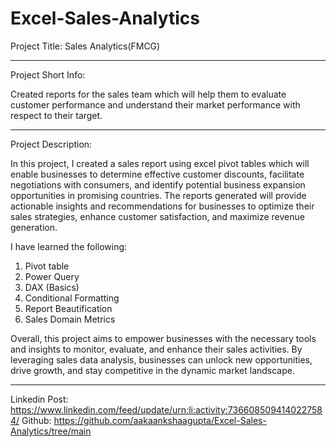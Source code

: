 # Excel-Sales-Analytics
Project Title: Sales Analytics(FMCG)

********************

Project Short Info:

Created reports for the sales team which will help them to evaluate customer performance and understand their market performance with respect to their target.


**********************

Project Description:


In this project, I created a sales report using excel pivot tables which will enable businesses to determine effective customer discounts, facilitate negotiations with consumers, and identify potential business expansion opportunities in promising countries. The reports generated will provide actionable insights and recommendations for businesses to optimize their sales strategies, enhance customer satisfaction, and maximize revenue generation.

I have learned the following:

1. Pivot table
2. Power Query
3. DAX (Basics)
4. Conditional Formatting
5. Report Beautification
6. Sales Domain Metrics

Overall, this project aims to empower businesses with the necessary tools and insights to monitor, evaluate, and enhance their sales activities. By leveraging sales data analysis, businesses can unlock new opportunities, drive growth, and stay competitive in the dynamic market landscape.


************************


Linkedin Post: https://www.linkedin.com/feed/update/urn:li:activity:7366085094140227584/
Github: https://github.com/aakaankshaagupta/Excel-Sales-Analytics/tree/main
